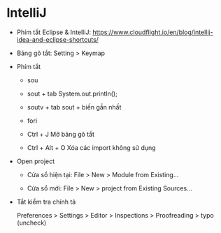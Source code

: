# IntelliJ

- Phím tắt Eclipse & IntelliJ: https://www.cloudflight.io/en/blog/intellij-idea-and-eclipse-shortcuts/

- Bảng gõ tắt: Setting > Keymap

- Phím tắt
    
	+ sou
    
	+ sout  + tab             System.out.println();
    
	+ soutv + tab             sout + biến gần nhất
    
	+ fori
    
	+ Ctrl + J                Mở bảng gõ tắt
    
	+ Ctrl + Alt + O          Xóa các import không sử dụng
	
- Open project

	+ Cửa sổ hiện tại: 	File > New > Module from Existing...
	
	+ Cửa sổ mới: 		File > New > project from Existing Sources...

- Tắt kiểm tra chính tả

	Preferences > Settings > Editor > Inspections > Proofreading > typo (uncheck)

